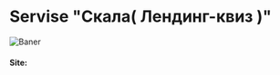 <h1>Servise <strong>"Скала( Лендинг-квиз )"</strong></h1>

<p>
	<img src="https://i.ibb.co/k4CmnmB/Baner-2342.png" alt="Baner">
</p>

<h4>Site: </h4>

